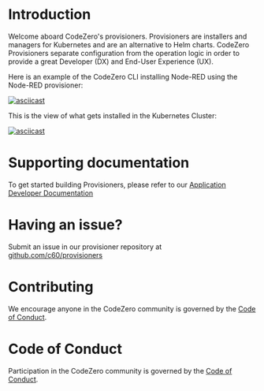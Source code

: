 # Introduction

Welcome aboard CodeZero's provisioners. Provisioners are installers and managers for Kubernetes and are an alternative to Helm charts. CodeZero Provisioners separate configuration from the operation logic in order to provide a great Developer (DX) and End-User Experience (UX).

Here is an example of the CodeZero CLI installing Node-RED using the Node-RED provisioner:

[![asciicast](https://asciinema.org/a/355322.svg)](https://asciinema.org/a/355322)

This is the view of what gets installed in the Kubernetes Cluster:

[![asciicast](https://asciinema.org/a/lQIxJaFIj3Ac4LvLZS34yPSm1.svg)](https://asciinema.org/a/lQIxJaFIj3Ac4LvLZS34yPSm1)

# Supporting documentation

To get started building Provisioners, please refer to our [Application Developer Documentation](https://docs.codezero.io)

# Having an issue?

Submit an issue in our provisioner repository at [github.com/c60/provisioners](https://github.com/c6o/provisioners/issues)

# Contributing

We encourage anyone in the CodeZero community is governed by the [Code of Conduct](https://github.com/c6o/provisioners/code-of-conduct.md).

# Code of Conduct

Participation in the CodeZero community is governed by the [Code of Conduct](https://github.com/c6o/provisioners/code-of-conduct.md).